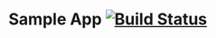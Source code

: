 # Sample App [![Build Status](https://travis-ci.org/hbin/sample_app.svg?branch=master)](https://travis-ci.org/hbin/sample_app)
